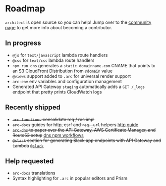 # Roadmap

`architect` is open source so you can help! Jump over to the [community page](/intro/community) to get more info about becoming a contributor.

## In progress

- `@js` for `text/javascript` lambda route handlers
- `@css` for `text/css` lambda route handlers
- `npm run dns` generates a `static.domainname.com` CNAME that points to an S3 CloudFront Distribution from `@domain` value 
- `@views` support added to `.arc` for universal render support 
- `arc-env` env variables and configuration management
- Generated API Gateway `staging` automatically adds a `GET /_logs` endpoint that pretty prints CloudWatch logs

## Recently shipped

- <strike>`arc-functions` consolidate req / res impl</strike>
- <strike>`arc-docs` guides for http, csrf and `req._url` helpers</strike> [http guide](/reference/http)
- <strike>`arc-dns` to paper over the API Gateway, AWS Certificate Manager, and Route53 setup</strike> [dns npm workflows](/reference/npm-run-scripts#arc-dns) 
- <strike>`@slack` section for generating Slack app endpoints with API Gateway and Lambda</strike> [`@slack`](/reference/slack)

## Help requested

- `arc-docs` translations
- Syntax highlighting for `.arc` in popular editors and Prism
